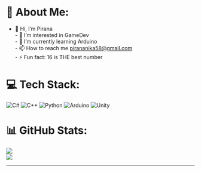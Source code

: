 # 💫 About Me:
- 👋 Hi, I’m Pirana<br>- 👀 I’m interested in GameDev<br>- 🌱 I’m currently learning Arduino<br>- 📫 How to reach me pirananika58@gmail.com<br>- ⚡ Fun fact: 16 is THE best number
  
# 💻 Tech Stack:
![C#](https://img.shields.io/badge/c%23-%23239120.svg?style=for-the-badge&logo=csharp&logoColor=white) ![C++](https://img.shields.io/badge/c++-%2300599C.svg?style=for-the-badge&logo=c%2B%2B&logoColor=white) ![Python](https://img.shields.io/badge/python-3670A0?style=for-the-badge&logo=python&logoColor=ffdd54) ![Arduino](https://img.shields.io/badge/-Arduino-00979D?style=for-the-badge&logo=Arduino&logoColor=white) ![Unity](https://img.shields.io/badge/unity-%23000000.svg?style=for-the-badge&logo=unity&logoColor=white)
# 📊 GitHub Stats:
![](https://github-readme-streak-stats.herokuapp.com/?user=Pirana07&theme=shadow_green&hide_border=false)<br/>
![](https://github-readme-stats.vercel.app/api/top-langs/?username=Pirana07&theme=shadow_green&hide_border=false&include_all_commits=false&count_private=false&layout=compact)

---
<!--[![](https://visitcount.itsvg.in/api?id=Pirana07&icon=0&color=0)](https://visitcount.itsvg.in) -->

<!-- Proudly created with GPRM ( https://gprm.itsvg.in ) -->

